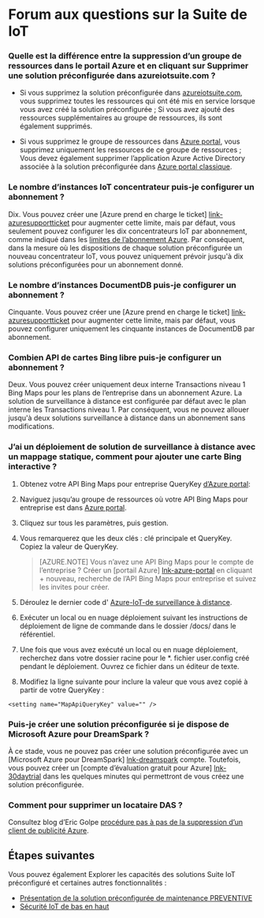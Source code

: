 <properties
  pageTitle="IoT Azure Suite FAQ | Microsoft Azure"
  description="Forum aux questions sur la Suite de IoT"
  services=""
  suite="iot-suite"
  documentationCenter=""
  authors="aguilaaj"
  manager="timlt"
  editor=""/>

<tags
  ms.service="iot-suite"
  ms.devlang="na"
  ms.topic="article"
  ms.tgt_pltfrm="na"
  ms.workload="na"
  ms.date="09/26/2016"
  ms.author="araguila"/>
   
# <a name="frequently-asked-questions-for-iot-suite"></a>Forum aux questions sur la Suite de IoT

### <a name="whats-the-difference-between-deleting-a-resource-group-in-the-azure-portal-and-clicking-delete-on-a-preconfigured-solution-in-azureiotsuitecom"></a>Quelle est la différence entre la suppression d’un groupe de ressources dans le portail Azure et en cliquant sur Supprimer une solution préconfigurée dans azureiotsuite.com ?

- Si vous supprimez la solution préconfigurée dans [azureiotsuite.com][lnk-azureiotsuite], vous supprimez toutes les ressources qui ont été mis en service lorsque vous avez créé la solution préconfigurée ; Si vous avez ajouté des ressources supplémentaires au groupe de ressources, ils sont également supprimés. 

- Si vous supprimez le groupe de ressources dans [Azure portal][lnk-azure-portal], vous supprimez uniquement les ressources de ce groupe de ressources ; Vous devez également supprimer l’application Azure Active Directory associée à la solution préconfigurée dans [Azure portal classique][lnk-classic-portal].

### <a name="how-many-iot-hub-instances-can-i-provision-in-a-subscription"></a>Le nombre d’instances IoT concentrateur puis-je configurer un abonnement ? 

Dix. Vous pouvez créer une [Azure prend en charge le ticket] [ link-azuresupportticket] pour augmenter cette limite, mais par défaut, vous seulement pouvez configurer les dix concentrateurs IoT par abonnement, comme indiqué dans les [limites de l’abonnement Azure][link-azuresublimits]. Par conséquent, dans la mesure où les dispositions de chaque solution préconfigurée un nouveau concentrateur IoT, vous pouvez uniquement prévoir jusqu'à dix solutions préconfigurées pour un abonnement donné. 

### <a name="how-many-documentdb-instances-can-i-provision-in-a-subscription"></a>Le nombre d’instances DocumentDB puis-je configurer un abonnement ?

Cinquante. Vous pouvez créer une [Azure prend en charge le ticket] [ link-azuresupportticket] pour augmenter cette limite, mais par défaut, vous pouvez configurer uniquement les cinquante instances de DocumentDB par abonnement. 

### <a name="how-many-free-bing-maps-apis-can-i-provision-in-a-subscription"></a>Combien API de cartes Bing libre puis-je configurer un abonnement ?

Deux. Vous pouvez créer uniquement deux interne Transactions niveau 1 Bing Maps pour les plans de l’entreprise dans un abonnement Azure. La solution de surveillance à distance est configurée par défaut avec le plan interne les Transactions niveau 1. Par conséquent, vous ne pouvez allouer jusqu'à deux solutions surveillance à distance dans un abonnement sans modifications.

### <a name="i-have-a-remote-monitoring-solution-deployment-with-a-static-map-how-do-i-add-an-interactive-bing-map"></a>J’ai un déploiement de solution de surveillance à distance avec un mappage statique, comment pour ajouter une carte Bing interactive ? 
1. Obtenez votre API Bing Maps pour entreprise QueryKey [d’Azure portal][lnk-azure-portal]: 
 1. Naviguez jusqu’au groupe de ressources où votre API Bing Maps pour entreprise est dans [Azure portal][lnk-azure-portal].
 2. Cliquez sur tous les paramètres, puis gestion. 
 3. Vous remarquerez que les deux clés : clé principale et QueryKey. Copiez la valeur de QueryKey.

     > [AZURE.NOTE] Vous n’avez une API Bing Maps pour le compte de l’entreprise ? Créer un [portail Azure] [ lnk-azure-portal] en cliquant + nouveau, recherche de l’API Bing Maps pour entreprise et suivez les invites pour créer.

2. Déroulez le dernier code d' [Azure-IoT-de surveillance à distance][lnk-remote-monitoring-github].

3. Exécuter un local ou en nuage déploiement suivant les instructions de déploiement de ligne de commande dans le dossier /docs/ dans le référentiel. 

4. Une fois que vous avez exécuté un local ou en nuage déploiement, recherchez dans votre dossier racine pour le *. fichier user.config créé pendant le déploiement. Ouvrez ce fichier dans un éditeur de texte. 

5. Modifiez la ligne suivante pour inclure la valeur que vous avez copié à partir de votre QueryKey : 
   
  `<setting name="MapApiQueryKey" value="" />`

### <a name="can-i-create-a-preconfigured-solution-if-i-have-microsoft-azure-for-dreamspark"></a>Puis-je créer une solution préconfigurée si je dispose de Microsoft Azure pour DreamSpark ?
À ce stade, vous ne pouvez pas créer une solution préconfigurée avec un [Microsoft Azure pour DreamSpark] [ lnk-dreamspark] compte. Toutefois, vous pouvez créer un [compte d’évaluation gratuit pour Azure] [ lnk-30daytrial] dans les quelques minutes qui permettront de vous créez une solution préconfigurée.

### <a name="how-do-i-delete-an-aad-tenant"></a>Comment pour supprimer un locataire DAS ?

Consultez blog d’Eric Golpe [procédure pas à pas de la suppression d’un client de publicité Azure][lnk-delete-aad-tennant].

## <a name="next-steps"></a>Étapes suivantes

Vous pouvez également Explorer les capacités des solutions Suite IoT préconfiguré et certaines autres fonctionnalités :

- [Présentation de la solution préconfigurée de maintenance PREVENTIVE][lnk-predictive-overview]
- [Sécurité IoT de bas en haut][lnk-security-groundup]

[lnk-predictive-overview]: iot-suite-predictive-overview.md
[lnk-security-groundup]: securing-iot-ground-up.md

[link-azuresupportticket]: https://portal.azure.com/#blade/Microsoft_Azure_Support/HelpAndSupportBlade 
[link-azuresublimits]: https://azure.microsoft.com/documentation/articles/azure-subscription-service-limits/#iot-hub-limits
[lnk-azure-portal]: https://portal.azure.com
[lnk-azureiotsuite]: https://www.azureiotsuite.com/
[lnk-classic-portal]: https://manage.windowsazure.com
[lnk-remote-monitoring-github]: https://github.com/Azure/azure-iot-remote-monitoring 
[lnk-dreamspark]: https://www.dreamspark.com/Product/Product.aspx?productid=99 
[lnk-30daytrial]: https://azure.microsoft.com/free/
[lnk-delete-aad-tennant]: http://blogs.msdn.com/b/ericgolpe/archive/2015/04/30/walkthrough-of-deleting-an-azure-ad-tenant.aspx
